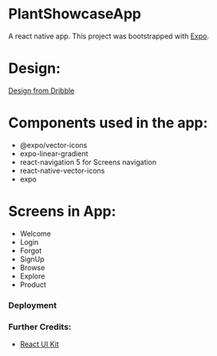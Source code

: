 # PlantShowcaseApp
A react native app. This project was bootstrapped with [Expo](https://expo.io/).

# Design:
[Design from Dribble](https://dribbble.com/shots/4569970-Plant-Freebie-2-Dribbble-Invites)

# Components used in the app:
- @expo/vector-icons
- expo-linear-gradient
- react-navigation 5 for Screens navigation
- react-native-vector-icons
- expo

# Screens in App:
- Welcome
- Login
- Forgot
- SignUp
- Browse 
- Explore
- Product


### Deployment


### Further Credits:
- [React UI Kit](https://youtu.be/gyiwFcrVRCM)
